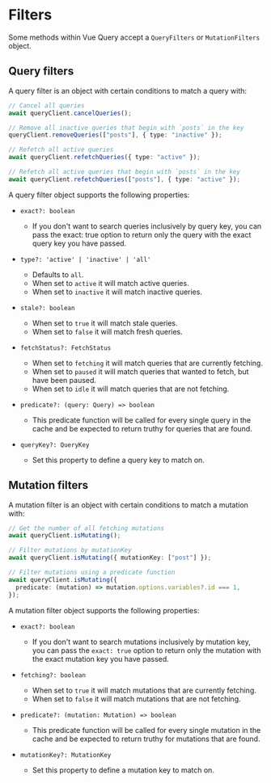 # Filters

Some methods within Vue Query accept a `QueryFilters` or `MutationFilters` object.

## Query filters

A query filter is an object with certain conditions to match a query with:

```ts
// Cancel all queries
await queryClient.cancelQueries();

// Remove all inactive queries that begin with `posts` in the key
queryClient.removeQueries(["posts"], { type: "inactive" });

// Refetch all active queries
await queryClient.refetchQueries({ type: "active" });

// Refetch all active queries that begin with `posts` in the key
await queryClient.refetchQueries(["posts"], { type: "active" });
```

A query filter object supports the following properties:

- `exact?: boolean`
   - If you don't want to search queries inclusively by query key, you can pass the exact: true option to return only the query with the exact query key you have passed.

- `type?: 'active' | 'inactive' | 'all'`
   - Defaults to `all`.
   - When set to `active` it will match active queries.
   - When set to `inactive` it will match inactive queries.


- `stale?: boolean`
   - When set to `true` it will match stale queries.
   - When set to `false` it will match fresh queries.

- `fetchStatus?: FetchStatus`
   - When set to `fetching` it will match queries that are currently fetching.
   - When set to `paused` it will match queries that wanted to fetch, but have been paused.
   - When set to `idle` it will match queries that are not fetching.

- `predicate?: (query: Query) => boolean`
  - This predicate function will be called for every single query in the cache and be expected to return truthy for queries that are found.

- `queryKey?: QueryKey`
   - Set this property to define a query key to match on.


## Mutation filters

A mutation filter is an object with certain conditions to match a mutation with:

```ts
// Get the number of all fetching mutations
await queryClient.isMutating();

// Filter mutations by mutationKey
await queryClient.isMutating({ mutationKey: ["post"] });

// Filter mutations using a predicate function
await queryClient.isMutating({
  predicate: (mutation) => mutation.options.variables?.id === 1,
});
```

A mutation filter object supports the following properties:

 - `exact?: boolean`
    - If you don't want to search mutations inclusively by mutation key, you can pass the `exact: true` option to return only the mutation with the exact mutation key you have passed.

- `fetching?: boolean`
   - When set to `true` it will match mutations that are currently fetching.
   - When set to `false` it will match mutations that are not fetching.

- `predicate?: (mutation: Mutation) => boolean`
  - This predicate function will be called for every single mutation in the cache and be expected to return truthy for mutations that are found.

- `mutationKey?: MutationKey`
  - Set this property to define a mutation key to match on.
